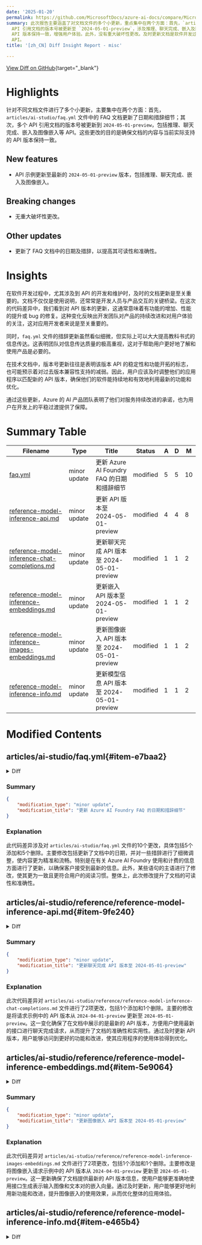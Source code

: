 ```yaml
---
date: '2025-01-20'
permalink: https://github.com/MicrosoftDocs/azure-ai-docs/compare/MicrosoftDocs:1d7cc3c...MicrosoftDocs:06d2c74
summary: 此次报告主要涵盖了对文档文件的多个小更新，重点集中在两个方面：首先，`articles/ai-studio/faq.yml` 文件中的常见问题文档进行了日期和措辞的更新；其次，多个
  API 引用文档的版本号被更新至 `2024-05-01-preview`，涉及推理、聊天完成、嵌入及图像嵌入等 API。此次更改的目的是确保文档内容与当前实际支持的
  API 版本保持一致，增强用户体验。此外，没有重大破坏性更改。及时更新文档是软件开发过程中的关键环节，有助于保持用户和开发者对产品的理解与使用，确保应用能够顺利过渡到新版本的
  API。
title: '[zh_CN] Diff Insight Report - misc'

---
```


[View Diff on GitHub](https://github.com/MicrosoftDocs/azure-ai-docs/compare/MicrosoftDocs:1d7cc3c...MicrosoftDocs:06d2c74){target="_blank"}

# Highlights

针对不同文档文件进行了多个小更新，主要集中在两个方面：首先，`articles/ai-studio/faq.yml` 文件中的 FAQ 文档更新了日期和措辞细节；其次，多个 API 引用文档的版本号被更新到 `2024-05-01-preview`，包括推理、聊天完成、嵌入及图像嵌入等 API。这些更改的目的是确保文档的内容与当前实际支持的 API 版本保持一致。

## New features

- API 示例更新至最新的 `2024-05-01-preview` 版本，包括推理、聊天完成、嵌入及图像嵌入。

## Breaking changes

- 无重大破坏性更改。

## Other updates

- 更新了 FAQ 文档中的日期及措辞，以提高其可读性和准确性。

# Insights

在软件开发过程中，尤其涉及到 API 的开发和维护时，及时的文档更新是至关重要的。文档不仅仅是使用说明，还常常是开发人员与产品交互的关键桥梁。在这次的代码差异中，我们看到对 API 版本的更新，这通常意味着有功能的增加、性能的提升或 bug 的修复。这种变化反映出开发团队对产品的持续改进和对用户体验的关注，这对应用开发者来说是至关重要的。

同时，`faq.yml` 文件的措辞更新虽然看似细微，但实际上可以大大提高教科书式的信息传达。这表明团队对信息传达质量的极高重视，这对于帮助用户更好地了解和使用产品是必要的。

在技术文档中，版本号更新往往是表明该版本 API 的稳定性和功能开拓的标志，也可能预示着对过去版本兼容性支持的减弱。因此，用户应该及时调整他们的应用程序以匹配新的 API 版本，确保他们的软件能持续地和有效地利用最新的功能和优化。

通过这些更新，Azure 的 AI 产品团队表明了他们对服务持续改进的承诺，也为用户在开发上的平稳过渡提供了保障。

# Summary Table
|  Filename  | Type |    Title    | Status | A  | D  | M  |
|------------|------|-------------|--------|----|----|----|
| [faq.yml](#item-e7baa2) | minor update | 更新 Azure AI Foundry FAQ 的日期和措辞细节 | modified | 5 | 5 | 10 | 
| [reference-model-inference-api.md](#item-9fe240) | minor update | 更新 API 版本至 2024-05-01-preview | modified | 4 | 4 | 8 | 
| [reference-model-inference-chat-completions.md](#item-e09823) | minor update | 更新聊天完成 API 版本至 2024-05-01-preview | modified | 1 | 1 | 2 | 
| [reference-model-inference-embeddings.md](#item-5e9064) | minor update | 更新嵌入 API 版本至 2024-05-01-preview | modified | 1 | 1 | 2 | 
| [reference-model-inference-images-embeddings.md](#item-70c7ac) | minor update | 更新图像嵌入 API 版本至 2024-05-01-preview | modified | 1 | 1 | 2 | 
| [reference-model-inference-info.md](#item-e465b4) | minor update | 更新模型信息 API 版本至 2024-05-01-preview | modified | 1 | 1 | 2 | 


# Modified Contents
## articles/ai-studio/faq.yml{#item-e7baa2}

<details>
<summary>Diff</summary>
````diff
@@ -8,7 +8,7 @@ metadata:
   ms.custom:
     - build-2024
   ms.topic: faq
-  ms.date: 5/21/2024
+  ms.date: 01/17/2025
   ms.reviewer: sgilley
   ms.author: sgilley
   author: sdgilley
@@ -25,7 +25,7 @@ sections:
       - question: |
           How can customers access Azure AI Foundry? 
         answer: |
-          Customers can explore Azure AI Foundry unauthenticated - including its cutting-edge AI capabilities. When they're ready to begin using templates, tools, and the robust model catalog to stitch together their own AI solutions, they'll be prompted to register or sign in to their Azure account. During preview, there's no extra charge for using Azure AI Foundry. When deploying solutions, Azure AI services, Azure Machine Learning, and other Azure resources used inside of Azure AI Foundry will be billed at their existing rates. Pricing is subject to change when Azure AI Foundry is generally available.
+          Customers can explore Azure AI Foundry unauthenticated - including its cutting-edge AI capabilities. When you're ready to begin using templates, tools, and the robust model catalog to stitch together your own AI solutions, you're prompted to register or sign in to your Azure account. Currently, there's no extra charge for using Azure AI Foundry. When deploying solutions, you're billed for the Azure AI services, Azure Machine Learning, and other Azure resources used inside of Azure AI Foundry at their existing rates.
       - question: |
           What regions is Azure AI Foundry available in?
         answer: | 
@@ -37,23 +37,23 @@ sections:
       - question: |
           Can I use models other than ChatGPT in Azure AI Foundry portal? 
         answer: |
-          Yes. Azure AI Foundry includes a robust and growing catalog of frontier and open-source models from OpenAI, Hugging Face, Meta and more that can be applied over your data. You can even compare models by task using open-source datasets and evaluate the model with your own test data to see how the pre-trained model would perform to fit your own use case.
+          Yes. Azure AI Foundry includes a robust and growing catalog of frontier and open-source models from OpenAI, Hugging Face, Meta, and more that can be applied over your data. You can even compare models by task using open-source datasets and evaluate the model with your own test data to see how the pretrained model would perform to fit your own use case.
       - question: |
           Will there be multiple varying model benchmarks in Azure AI Foundry portal based on individual projects and data sources? 
         answer: |
           In the model benchmarks view, customers can view varying model benchmarks published by Azure AI. 
       - question: |
           Is prompt flow Microsoft's equivalent to LangChain? 
         answer: |
-          Prompt flow is complementary to LangChain and Semantic Kernel and it can work with either. Prompt flow supports LLMOps for generative AI solutions, providing evaluation, connection management, and flow logic to help debug applications, manage deployment and monitor at scale.
+          Prompt flow is complementary to LangChain and Semantic Kernel and it can work with either. Prompt flow supports LLMOps for generative AI solutions, providing evaluation, connection management, and flow logic to help debug applications, manage deployment, and monitor at scale.
       - question: |
           How is prompt injection handled, and how do we ensure no malicious code is running from prompt injection? 
         answer: |
           Prompt templates in prompt flow provide robust examples and instructions for avoiding prompt injection attacks in the application. Azure AI Content Safety helps detect offensive or inappropriate content in text and images. Content moderation also checks for jailbreaks.
       - question: |
           What is the billing model for Model-as-a-Service (MaaS)? 
         answer: |
-          Azure AI Foundry offers paygo inference APIs and hosted fine-tuning for [Llama 2 family models](how-to/deploy-models-llama.md). During preview, there's no extra charge for Azure AI Foundry outside of typical AI services and other Azure resource charges.
+          Azure AI Foundry offers pay-as-you-go inference APIs and hosted fine-tuning for [Llama 2 family models](how-to/deploy-models-llama.md). Currently, there's no extra charge for Azure AI Foundry outside of typical AI services and other Azure resource charges.
       - question: |
           Can all models be secured with content filtering? 
         answer: |
````
</details>

### Summary

```json
{
    "modification_type": "minor update",
    "modification_title": "更新 Azure AI Foundry FAQ 的日期和措辞细节"
}
```

### Explanation
此代码差异涉及对 `articles/ai-studio/faq.yml` 文件的10个更改，具体包括5个添加和5个删除。主要修改包括更新了文档中的日期，并对一些措辞进行了细微调整，使内容更为精准和流畅。特别是在有关 Azure AI Foundry 使用和计费的信息方面进行了更新，以确保客户接受到最新的信息。此外，某些语句的主语进行了修改，使其更为一致且更符合用户的阅读习惯。整体上，此次修改提升了文档的可读性和准确性。

## articles/ai-studio/reference/reference-model-inference-api.md{#item-9fe240}

<details>
<summary>Diff</summary>
````diff
@@ -202,7 +202,7 @@ Use the reference section to explore the API design and which parameters are ava
 __Request__
 
 ```HTTP/1.1
-POST /chat/completions?api-version=2024-04-01-preview
+POST /chat/completions?api-version=2024-05-01-preview
 Authorization: Bearer <bearer-token>
 Content-Type: application/json
 ```
@@ -277,7 +277,7 @@ Console.WriteLine($"Response: {response.Value.Choices[0].Message.Content}");
 __Request__
 
 ```HTTP/1.1
-POST /chat/completions?api-version=2024-04-01-preview
+POST /chat/completions?api-version=2024-05-01-preview
 Authorization: Bearer <bearer-token>
 Content-Type: application/json
 extra-parameters: pass-through
@@ -411,7 +411,7 @@ catch (RequestFailedException ex)
 __Request__
 
 ```HTTP/1.1
-POST /chat/completions?api-version=2024-04-01-preview
+POST /chat/completions?api-version=2024-05-01-preview
 Authorization: Bearer <bearer-token>
 Content-Type: application/json
 ```
@@ -552,7 +552,7 @@ catch (RequestFailedException ex)
 __Request__
 
 ```HTTP/1.1
-POST /chat/completions?api-version=2024-04-01-preview
+POST /chat/completions?api-version=2024-05-01-preview
 Authorization: Bearer <bearer-token>
 Content-Type: application/json
 ```
````
</details>

### Summary

```json
{
    "modification_type": "minor update",
    "modification_title": "更新 API 版本至 2024-05-01-preview"
}
```

### Explanation
此次代码差异针对 `articles/ai-studio/reference/reference-model-inference-api.md` 文件进行了8项更改，包括4个添加和4个删除。此次更新的主要内容是将多个 HTTP 请求示例中的 API 版本从 `2024-04-01-preview` 更新至 `2024-05-01-preview`。这包括在请求示例的不同部分中所包含的内容，确保文档中展示了最新的 API 版本，反映了对用户的最新支持和功能的改进。这种更新有助于用户获取准确的信息，以在其应用程序中正确调用最新版本的 API。

## articles/ai-studio/reference/reference-model-inference-chat-completions.md{#item-e09823}

<details>
<summary>Diff</summary>
````diff
@@ -21,7 +21,7 @@ ms.custom:
 Creates a model response for the given chat conversation.
 
 ```http
-POST /chat/completions?api-version=2024-04-01-preview
+POST /chat/completions?api-version=2024-05-01-preview
 ```
 
 ## URI Parameters
````
</details>

### Summary

```json
{
    "modification_type": "minor update",
    "modification_title": "更新聊天完成 API 版本至 2024-05-01-preview"
}
```

### Explanation
此次代码差异对 `articles/ai-studio/reference/reference-model-inference-chat-completions.md` 文件进行了2项更改，包括1个添加和1个删除。主要的修改是将请求示例中的 API 版本从 `2024-04-01-preview` 更新至 `2024-05-01-preview`。这一变化确保了在文档中展示的是最新的 API 版本，方便用户使用最新的接口进行聊天完成请求，从而提升了文档的准确性和实用性。通过及时更新 API 版本，用户能够访问到更好的功能和改进，使其应用程序的使用体验得到优化。

## articles/ai-studio/reference/reference-model-inference-embeddings.md{#item-5e9064}

<details>
<summary>Diff</summary>
````diff
@@ -21,7 +21,7 @@ ms.custom:
 Creates an embedding vector representing the input text.
 
 ```http
-POST /embeddings?api-version=2024-04-01-preview
+POST /embeddings?api-version=2024-05-01-preview
 ```
 
 ## URI Parameters
````
</details>

### Summary

```json
{
    "modification_type": "minor update",
    "modification_title": "更新嵌入 API 版本至 2024-05-01-preview"
}
```

### Explanation
此次代码差异对 `articles/ai-studio/reference/reference-model-inference-embeddings.md` 文件进行了2项更改，包括1个添加和1个删除。主要的更新是将嵌入请求示例中的 API 版本从 `2024-04-01-preview` 更新至 `2024-05-01-preview`。这一调整确保文档中的信息与实际可用的 API 版本保持一致，便于用户使用最新的接口获取嵌入向量。通过及时更新 API 版本，文档能够更好地指导用户，以便于其在应用程序中实现嵌入功能，提升整体用户体验和功能的有效性。

## articles/ai-studio/reference/reference-model-inference-images-embeddings.md{#item-70c7ac}

<details>
<summary>Diff</summary>
````diff
@@ -21,7 +21,7 @@ ms.custom:
 Creates an embedding vector representing the input image and text pair.
 
 ```http
-POST /images/embeddings?api-version=2024-04-01-preview
+POST /images/embeddings?api-version=2024-05-01-preview
 ```
 
 ## URI Parameters
````
</details>

### Summary

```json
{
    "modification_type": "minor update",
    "modification_title": "更新图像嵌入 API 版本至 2024-05-01-preview"
}
```

### Explanation
此次代码差异对 `articles/ai-studio/reference/reference-model-inference-images-embeddings.md` 文件进行了2项更改，包括1个添加和1个删除。主要修改是将图像嵌入请求示例中的 API 版本从 `2024-04-01-preview` 更新至 `2024-05-01-preview`。这一更新确保了文档提供最新的 API 版本信息，使用户能够更准确地使用接口生成表示输入图像和文本对的嵌入向量。通过及时更新，用户能够更好地利用新功能和改进，提升图像嵌入的使用效果，从而优化整体的应用体验。

## articles/ai-studio/reference/reference-model-inference-info.md{#item-e465b4}

<details>
<summary>Diff</summary>
````diff
@@ -21,7 +21,7 @@ ms.custom:
 Returns the information about the model deployed under the endpoint.
 
 ```http
-GET /info?api-version=2024-04-01-preview
+GET /info?api-version=2024-05-01-preview
 ```
 
 ## URI Parameters
````
</details>

### Summary

```json
{
    "modification_type": "minor update",
    "modification_title": "更新模型信息 API 版本至 2024-05-01-preview"
}
```

### Explanation
此次代码差异对 `articles/ai-studio/reference/reference-model-inference-info.md` 文件进行了2项更改，包括1个添加和1个删除。主要的更新是将获取模型信息的请求示例中的 API 版本从 `2024-04-01-preview` 更新至 `2024-05-01-preview`。这个更改确保文档中的信息与最新的 API 版本保持一致，帮助用户准确获取与其部署的模型相关的最新信息。通过定期更新 API 版本，用户能够更有效地使用此接口，忽略过时的信息，提高开发效率及用户体验。


